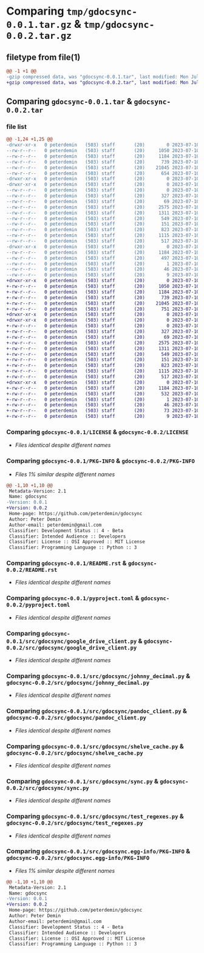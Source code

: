 # Comparing `tmp/gdocsync-0.0.1.tar.gz` & `tmp/gdocsync-0.0.2.tar.gz`

## filetype from file(1)

```diff
@@ -1 +1 @@
-gzip compressed data, was "gdocsync-0.0.1.tar", last modified: Mon Jul 10 05:23:18 2023, max compression
+gzip compressed data, was "gdocsync-0.0.2.tar", last modified: Mon Jul 10 05:25:21 2023, max compression
```

## Comparing `gdocsync-0.0.1.tar` & `gdocsync-0.0.2.tar`

### file list

```diff
@@ -1,24 +1,25 @@
-drwxr-xr-x   0 peterdemin   (503) staff       (20)        0 2023-07-10 05:23:18.971127 gdocsync-0.0.1/
--rw-r--r--   0 peterdemin   (503) staff       (20)     1050 2023-07-10 04:49:41.000000 gdocsync-0.0.1/LICENSE
--rw-r--r--   0 peterdemin   (503) staff       (20)     1184 2023-07-10 05:23:18.971187 gdocsync-0.0.1/PKG-INFO
--rw-r--r--   0 peterdemin   (503) staff       (20)      739 2023-07-10 04:49:41.000000 gdocsync-0.0.1/README.rst
--rw-r--r--   0 peterdemin   (503) staff       (20)    21045 2023-07-10 04:49:41.000000 gdocsync-0.0.1/pyproject.toml
--rw-r--r--   0 peterdemin   (503) staff       (20)      654 2023-07-10 05:23:18.971447 gdocsync-0.0.1/setup.cfg
-drwxr-xr-x   0 peterdemin   (503) staff       (20)        0 2023-07-10 05:23:18.968010 gdocsync-0.0.1/src/
-drwxr-xr-x   0 peterdemin   (503) staff       (20)        0 2023-07-10 05:23:18.970394 gdocsync-0.0.1/src/gdocsync/
--rw-r--r--   0 peterdemin   (503) staff       (20)        0 2023-07-10 04:55:01.000000 gdocsync-0.0.1/src/gdocsync/__init__.py
--rw-r--r--   0 peterdemin   (503) staff       (20)      327 2023-07-10 05:21:38.000000 gdocsync-0.0.1/src/gdocsync/cli.py
--rw-r--r--   0 peterdemin   (503) staff       (20)       69 2023-07-10 05:17:11.000000 gdocsync-0.0.1/src/gdocsync/constants.py
--rw-r--r--   0 peterdemin   (503) staff       (20)     2575 2023-07-10 05:12:07.000000 gdocsync-0.0.1/src/gdocsync/google_drive_client.py
--rw-r--r--   0 peterdemin   (503) staff       (20)     1311 2023-07-10 05:19:49.000000 gdocsync-0.0.1/src/gdocsync/johnny_decimal.py
--rw-r--r--   0 peterdemin   (503) staff       (20)      549 2023-07-10 05:03:46.000000 gdocsync-0.0.1/src/gdocsync/pandoc_client.py
--rw-r--r--   0 peterdemin   (503) staff       (20)      151 2023-07-10 05:01:50.000000 gdocsync-0.0.1/src/gdocsync/regexes.py
--rw-r--r--   0 peterdemin   (503) staff       (20)      823 2023-07-10 05:09:34.000000 gdocsync-0.0.1/src/gdocsync/shelve_cache.py
--rw-r--r--   0 peterdemin   (503) staff       (20)     1115 2023-07-10 05:20:36.000000 gdocsync-0.0.1/src/gdocsync/sync.py
--rw-r--r--   0 peterdemin   (503) staff       (20)      517 2023-07-10 05:02:15.000000 gdocsync-0.0.1/src/gdocsync/test_regexes.py
-drwxr-xr-x   0 peterdemin   (503) staff       (20)        0 2023-07-10 05:23:18.971029 gdocsync-0.0.1/src/gdocsync.egg-info/
--rw-r--r--   0 peterdemin   (503) staff       (20)     1184 2023-07-10 05:23:18.000000 gdocsync-0.0.1/src/gdocsync.egg-info/PKG-INFO
--rw-r--r--   0 peterdemin   (503) staff       (20)      497 2023-07-10 05:23:18.000000 gdocsync-0.0.1/src/gdocsync.egg-info/SOURCES.txt
--rw-r--r--   0 peterdemin   (503) staff       (20)        1 2023-07-10 05:23:18.000000 gdocsync-0.0.1/src/gdocsync.egg-info/dependency_links.txt
--rw-r--r--   0 peterdemin   (503) staff       (20)       46 2023-07-10 05:23:18.000000 gdocsync-0.0.1/src/gdocsync.egg-info/entry_points.txt
--rw-r--r--   0 peterdemin   (503) staff       (20)        9 2023-07-10 05:23:18.000000 gdocsync-0.0.1/src/gdocsync.egg-info/top_level.txt
+drwxr-xr-x   0 peterdemin   (503) staff       (20)        0 2023-07-10 05:25:21.517006 gdocsync-0.0.2/
+-rw-r--r--   0 peterdemin   (503) staff       (20)     1050 2023-07-10 04:49:41.000000 gdocsync-0.0.2/LICENSE
+-rw-r--r--   0 peterdemin   (503) staff       (20)     1184 2023-07-10 05:25:21.517095 gdocsync-0.0.2/PKG-INFO
+-rw-r--r--   0 peterdemin   (503) staff       (20)      739 2023-07-10 04:49:41.000000 gdocsync-0.0.2/README.rst
+-rw-r--r--   0 peterdemin   (503) staff       (20)    21045 2023-07-10 04:49:41.000000 gdocsync-0.0.2/pyproject.toml
+-rw-r--r--   0 peterdemin   (503) staff       (20)      751 2023-07-10 05:25:21.517434 gdocsync-0.0.2/setup.cfg
+drwxr-xr-x   0 peterdemin   (503) staff       (20)        0 2023-07-10 05:25:21.512878 gdocsync-0.0.2/src/
+drwxr-xr-x   0 peterdemin   (503) staff       (20)        0 2023-07-10 05:25:21.515897 gdocsync-0.0.2/src/gdocsync/
+-rw-r--r--   0 peterdemin   (503) staff       (20)        0 2023-07-10 04:55:01.000000 gdocsync-0.0.2/src/gdocsync/__init__.py
+-rw-r--r--   0 peterdemin   (503) staff       (20)      327 2023-07-10 05:21:38.000000 gdocsync-0.0.2/src/gdocsync/cli.py
+-rw-r--r--   0 peterdemin   (503) staff       (20)       69 2023-07-10 05:17:11.000000 gdocsync-0.0.2/src/gdocsync/constants.py
+-rw-r--r--   0 peterdemin   (503) staff       (20)     2575 2023-07-10 05:12:07.000000 gdocsync-0.0.2/src/gdocsync/google_drive_client.py
+-rw-r--r--   0 peterdemin   (503) staff       (20)     1311 2023-07-10 05:19:49.000000 gdocsync-0.0.2/src/gdocsync/johnny_decimal.py
+-rw-r--r--   0 peterdemin   (503) staff       (20)      549 2023-07-10 05:03:46.000000 gdocsync-0.0.2/src/gdocsync/pandoc_client.py
+-rw-r--r--   0 peterdemin   (503) staff       (20)      151 2023-07-10 05:01:50.000000 gdocsync-0.0.2/src/gdocsync/regexes.py
+-rw-r--r--   0 peterdemin   (503) staff       (20)      823 2023-07-10 05:09:34.000000 gdocsync-0.0.2/src/gdocsync/shelve_cache.py
+-rw-r--r--   0 peterdemin   (503) staff       (20)     1115 2023-07-10 05:20:36.000000 gdocsync-0.0.2/src/gdocsync/sync.py
+-rw-r--r--   0 peterdemin   (503) staff       (20)      517 2023-07-10 05:02:15.000000 gdocsync-0.0.2/src/gdocsync/test_regexes.py
+drwxr-xr-x   0 peterdemin   (503) staff       (20)        0 2023-07-10 05:25:21.516890 gdocsync-0.0.2/src/gdocsync.egg-info/
+-rw-r--r--   0 peterdemin   (503) staff       (20)     1184 2023-07-10 05:25:21.000000 gdocsync-0.0.2/src/gdocsync.egg-info/PKG-INFO
+-rw-r--r--   0 peterdemin   (503) staff       (20)      532 2023-07-10 05:25:21.000000 gdocsync-0.0.2/src/gdocsync.egg-info/SOURCES.txt
+-rw-r--r--   0 peterdemin   (503) staff       (20)        1 2023-07-10 05:25:21.000000 gdocsync-0.0.2/src/gdocsync.egg-info/dependency_links.txt
+-rw-r--r--   0 peterdemin   (503) staff       (20)       46 2023-07-10 05:25:21.000000 gdocsync-0.0.2/src/gdocsync.egg-info/entry_points.txt
+-rw-r--r--   0 peterdemin   (503) staff       (20)       73 2023-07-10 05:25:21.000000 gdocsync-0.0.2/src/gdocsync.egg-info/requires.txt
+-rw-r--r--   0 peterdemin   (503) staff       (20)        9 2023-07-10 05:25:21.000000 gdocsync-0.0.2/src/gdocsync.egg-info/top_level.txt
```

### Comparing `gdocsync-0.0.1/LICENSE` & `gdocsync-0.0.2/LICENSE`

 * *Files identical despite different names*

### Comparing `gdocsync-0.0.1/PKG-INFO` & `gdocsync-0.0.2/PKG-INFO`

 * *Files 1% similar despite different names*

```diff
@@ -1,10 +1,10 @@
 Metadata-Version: 2.1
 Name: gdocsync
-Version: 0.0.1
+Version: 0.0.2
 Home-page: https://github.com/peterdemin/gdocsync
 Author: Peter Demin
 Author-email: peterdemin@gmail.com
 Classifier: Development Status :: 4 - Beta
 Classifier: Intended Audience :: Developers
 Classifier: License :: OSI Approved :: MIT License
 Classifier: Programming Language :: Python :: 3
```

### Comparing `gdocsync-0.0.1/README.rst` & `gdocsync-0.0.2/README.rst`

 * *Files identical despite different names*

### Comparing `gdocsync-0.0.1/pyproject.toml` & `gdocsync-0.0.2/pyproject.toml`

 * *Files identical despite different names*

### Comparing `gdocsync-0.0.1/src/gdocsync/google_drive_client.py` & `gdocsync-0.0.2/src/gdocsync/google_drive_client.py`

 * *Files identical despite different names*

### Comparing `gdocsync-0.0.1/src/gdocsync/johnny_decimal.py` & `gdocsync-0.0.2/src/gdocsync/johnny_decimal.py`

 * *Files identical despite different names*

### Comparing `gdocsync-0.0.1/src/gdocsync/pandoc_client.py` & `gdocsync-0.0.2/src/gdocsync/pandoc_client.py`

 * *Files identical despite different names*

### Comparing `gdocsync-0.0.1/src/gdocsync/shelve_cache.py` & `gdocsync-0.0.2/src/gdocsync/shelve_cache.py`

 * *Files identical despite different names*

### Comparing `gdocsync-0.0.1/src/gdocsync/sync.py` & `gdocsync-0.0.2/src/gdocsync/sync.py`

 * *Files identical despite different names*

### Comparing `gdocsync-0.0.1/src/gdocsync/test_regexes.py` & `gdocsync-0.0.2/src/gdocsync/test_regexes.py`

 * *Files identical despite different names*

### Comparing `gdocsync-0.0.1/src/gdocsync.egg-info/PKG-INFO` & `gdocsync-0.0.2/src/gdocsync.egg-info/PKG-INFO`

 * *Files 1% similar despite different names*

```diff
@@ -1,10 +1,10 @@
 Metadata-Version: 2.1
 Name: gdocsync
-Version: 0.0.1
+Version: 0.0.2
 Home-page: https://github.com/peterdemin/gdocsync
 Author: Peter Demin
 Author-email: peterdemin@gmail.com
 Classifier: Development Status :: 4 - Beta
 Classifier: Intended Audience :: Developers
 Classifier: License :: OSI Approved :: MIT License
 Classifier: Programming Language :: Python :: 3
```

